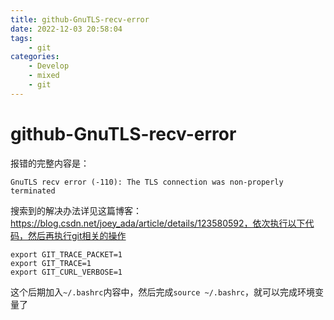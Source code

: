 ```yaml
---
title: github-GnuTLS-recv-error
date: 2022-12-03 20:58:04
tags:
    - git
categories:
	- Develop
	- mixed
	- git
---
```


# github-GnuTLS-recv-error

报错的完整内容是：

```shell
GnuTLS recv error (-110): The TLS connection was non-properly terminated
```

搜索到的解决办法详见这篇博客：https://blog.csdn.net/joey_ada/article/details/123580592，依次执行以下代码，然后再执行git相关的操作

```shell
export GIT_TRACE_PACKET=1
export GIT_TRACE=1
export GIT_CURL_VERBOSE=1
```

这个后期加入`~/.bashrc`内容中，然后完成`source ~/.bashrc`，就可以完成环境变量了